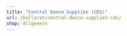 ```yaml
---
title: "Central Dance Supplies (CDS)"
url: /ballarat/central-dance-supplies-cds/
shop: Allgemein
---
```

